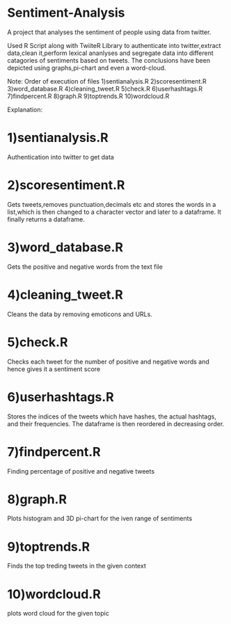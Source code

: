 # Sentiment-Analysis
A project that analyses the sentiment of people using data from twitter.

Used R Script along with TwiiteR Library to authenticate into twitter,extract data,clean it,perform lexical ananlyses and segregate data into different catagories of sentiments based on tweets.
The conclusions have been depicted using graphs,pi-chart and even a word-cloud.

Note:
Order of execution of files
1)sentianalysis.R
2)scoresentiment.R
3)word_database.R
4)cleaning_tweet.R
5)check.R
6)userhashtags.R
7)findpercent.R
8)graph.R
9)toptrends.R
10)wordcloud.R

Explanation:

# 1)sentianalysis.R

Authentication into twitter to get data

# 2)scoresentiment.R

Gets tweets,removes punctuation,decimals etc and stores the words in a list,which is then changed to a character vector and later to a dataframe. It finally returns a dataframe.

# 3)word_database.R

Gets the positive and negative words from the text file

# 4)cleaning_tweet.R

Cleans the data by removing emoticons and URLs.

# 5)check.R

Checks each tweet for the number of positive and negative words and hence gives it a sentiment score

# 6)userhashtags.R

Stores the indices of the tweets which have hashes, the actual hashtags, and their frequencies. The dataframe is then reordered in decreasing order.

# 7)findpercent.R

Finding percentage of positive and negative tweets

# 8)graph.R

Plots histogram and 3D pi-chart for the iven range of sentiments

# 9)toptrends.R

Finds the top treding tweets in the given context

# 10)wordcloud.R

plots word cloud for the given topic


